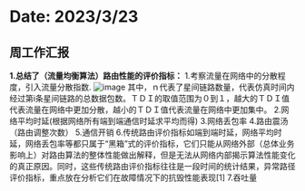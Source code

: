 # Date: 2023/3/23
## 周工作汇报
**1.总结了（流量均衡算法）路由性能的评价指标：**
1.考察流量在网络中的分散程度，引入流量分散指数.
![image](https://user-images.githubusercontent.com/83910735/226950801-320b70ed-dd47-42b2-a484-da99cfd3ea67.png)
其中，ｎ代表了星间链路数量，代表仿真时间内经过第i条星间链路的总数据包数。ＴＤＩ的取值范围为０到１，越大的ＴＤＩ值代表流量在网络中更加分散，越小的ＴＤＩ值代表流量在网络中更加集中。
2.网络平均时延(根据网络所有端到端通信时延求平均而得)
3.网络丢包率
4.路由震汤（路由调整次数）
5.通信开销
6.传统路由评价指标如端到端时延，网络平均时延，网络丢包率等都只属于“黑箱”式的评价指标，它们只能从网络外部（总体业务影响上）对路由算法的整体性能做出解释，但是无法从网络内部揭示算法性能变化的真正原因。同时，这些传统路由评价指标往往是一段时间的统计结果，异常路径评价指标，重点放在分析它们在故障情况下的抗毁性能表现[1]
7.吞吐量
